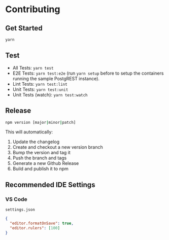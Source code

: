 # Contributing

## Get Started

```bash
yarn
```

## Test

- All Tests: `yarn test`
- E2E Tests: `yarn test:e2e` (run `yarn setup` before to setup the containers running the sample
  PostgREST instance).
- Lint Tests: `yarn test:lint`
- Unit Tests: `yarn test:unit`
- Unit Tests (watch): `yarn test:watch`

## Release

```bash
npm version [major|minor|patch]
```

This will automatically:

1. Update the changelog
2. Create and checkout a new version branch
3. Bump the version and tag it
4. Push the branch and tags
5. Generate a new Github Release
6. Build and publish it to npm

## Recommended IDE Settings

### VS Code

`settings.json`

```json
{
  "editor.formatOnSave": true,
  "editor.rulers": [100]
}
```
